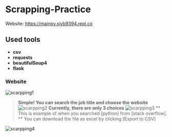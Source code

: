 # Scrapping-Practice

Website: https://mainpy.sjyb9394.repl.co

## Used tools
  * __csv__
  * __requests__
  * __beautifulSoup4__
  * __flask__
  
 ### Website
 
![scarpping1](https://user-images.githubusercontent.com/69370122/104682413-9d70ed80-56c2-11eb-91f1-8fc6511f4523.PNG)
> **Simple! You can search the job title and choose the website**
![scarpping2](https://user-images.githubusercontent.com/69370122/104682488-c98c6e80-56c2-11eb-9852-e3fb7d90f636.PNG)
> **Currently, there are only 3 choices**
![scarpping3](https://user-images.githubusercontent.com/69370122/104682489-c98c6e80-56c2-11eb-8674-79333868a2ef.PNG)
> ** This is example of when you searched [python] from [stack overflow].
> ** You can download the file as excel by clicking [Export to CSV]
> 
![scarpping4](https://user-images.githubusercontent.com/69370122/104682490-c98c6e80-56c2-11eb-9006-6accfca4f504.PNG)


